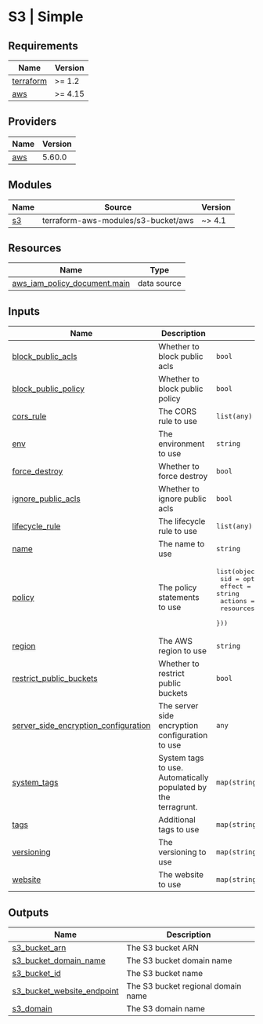 # S3 | Simple

<!-- BEGINNING OF PRE-COMMIT-TERRAFORM DOCS HOOK -->
## Requirements

| Name | Version |
|------|---------|
| <a name="requirement_terraform"></a> [terraform](#requirement\_terraform) | >= 1.2 |
| <a name="requirement_aws"></a> [aws](#requirement\_aws) | >= 4.15 |

## Providers

| Name | Version |
|------|---------|
| <a name="provider_aws"></a> [aws](#provider\_aws) | 5.60.0 |

## Modules

| Name | Source | Version |
|------|--------|---------|
| <a name="module_s3"></a> [s3](#module\_s3) | terraform-aws-modules/s3-bucket/aws | ~> 4.1 |

## Resources

| Name | Type |
|------|------|
| [aws_iam_policy_document.main](https://registry.terraform.io/providers/hashicorp/aws/latest/docs/data-sources/iam_policy_document) | data source |

## Inputs

| Name | Description | Type | Default | Required |
|------|-------------|------|---------|:--------:|
| <a name="input_block_public_acls"></a> [block\_public\_acls](#input\_block\_public\_acls) | Whether to block public acls | `bool` | `true` | no |
| <a name="input_block_public_policy"></a> [block\_public\_policy](#input\_block\_public\_policy) | Whether to block public policy | `bool` | `true` | no |
| <a name="input_cors_rule"></a> [cors\_rule](#input\_cors\_rule) | The CORS rule to use | `list(any)` | `[]` | no |
| <a name="input_env"></a> [env](#input\_env) | The environment to use | `string` | n/a | yes |
| <a name="input_force_destroy"></a> [force\_destroy](#input\_force\_destroy) | Whether to force destroy | `bool` | `false` | no |
| <a name="input_ignore_public_acls"></a> [ignore\_public\_acls](#input\_ignore\_public\_acls) | Whether to ignore public acls | `bool` | `true` | no |
| <a name="input_lifecycle_rule"></a> [lifecycle\_rule](#input\_lifecycle\_rule) | The lifecycle rule to use | `list(any)` | `[]` | no |
| <a name="input_name"></a> [name](#input\_name) | The name to use | `string` | n/a | yes |
| <a name="input_policy"></a> [policy](#input\_policy) | The policy statements to use | <pre>list(object({<br>    sid       = optional(string)<br>    effect    = string<br>    actions   = list(string)<br>    resources = list(string)<br>  }))</pre> | `[]` | no |
| <a name="input_region"></a> [region](#input\_region) | The AWS region to use | `string` | n/a | yes |
| <a name="input_restrict_public_buckets"></a> [restrict\_public\_buckets](#input\_restrict\_public\_buckets) | Whether to restrict public buckets | `bool` | `true` | no |
| <a name="input_server_side_encryption_configuration"></a> [server\_side\_encryption\_configuration](#input\_server\_side\_encryption\_configuration) | The server side encryption configuration to use | `any` | `{}` | no |
| <a name="input_system_tags"></a> [system\_tags](#input\_system\_tags) | System tags to use. Automatically populated by the terragrunt. | `map(string)` | `{}` | no |
| <a name="input_tags"></a> [tags](#input\_tags) | Additional tags to use | `map(string)` | `{}` | no |
| <a name="input_versioning"></a> [versioning](#input\_versioning) | The versioning to use | `map(string)` | `{}` | no |
| <a name="input_website"></a> [website](#input\_website) | The website to use | `map(string)` | `{}` | no |

## Outputs

| Name | Description |
|------|-------------|
| <a name="output_s3_bucket_arn"></a> [s3\_bucket\_arn](#output\_s3\_bucket\_arn) | The S3 bucket ARN |
| <a name="output_s3_bucket_domain_name"></a> [s3\_bucket\_domain\_name](#output\_s3\_bucket\_domain\_name) | The S3 bucket domain name |
| <a name="output_s3_bucket_id"></a> [s3\_bucket\_id](#output\_s3\_bucket\_id) | The S3 bucket name |
| <a name="output_s3_bucket_website_endpoint"></a> [s3\_bucket\_website\_endpoint](#output\_s3\_bucket\_website\_endpoint) | The S3 bucket regional domain name |
| <a name="output_s3_domain"></a> [s3\_domain](#output\_s3\_domain) | The S3 domain name |
<!-- END OF PRE-COMMIT-TERRAFORM DOCS HOOK -->
